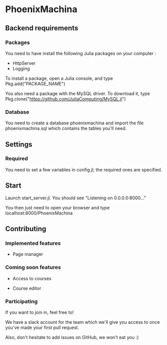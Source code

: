 # PhoenixMachina

## Backend requirements

### Packages
You need to have install the following Julia packages on your computer :
- HttpServer
- Logging

To install a package, open a Julia console, and type Pkg.add("PACKAGE_NAME")

You also need a package with the MySQL driver. To download it, type Pkg.clone("https://github.com/JuliaComputing/MySQL.jl")

### Database
You need to create a database phoenixmachina and import the file phoenixmachina.sql which contains the tables you'll need.

## Settings
### Required
You need to set a few variables in config.jl; the required ones are specified.

## Start
Launch start_server.jl. You should see "Listening on 0.0.0.0:8000..."

You then just need to open your browser and type localhost:8000/PhoenixMachina

## Contributing
### Implemented features
- Page manager

### Coming soon features
- Access to courses

- Course editor

### Participating
If you want to join in, feel free to!

We have a slack account for the team which we'll give you access to once you've made your first pull request.

Also, don't hesitate to add issues on GitHub, we won't eat you :)
